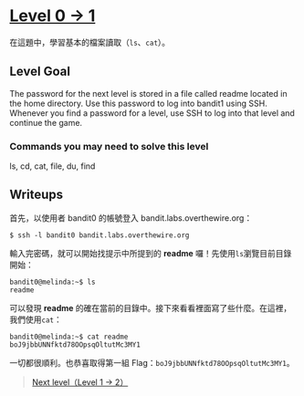 # [Level 0 -> 1](http://overthewire.org/wargames/bandit/bandit1.html)

在這題中，學習基本的檔案讀取（```ls```、```cat```）。

## Level Goal

The password for the next level is stored in a file called readme located in the home directory. Use this password to log into bandit1 using SSH. Whenever you find a password for a level, use SSH to log into that level and continue the game.

### Commands you may need to solve this level

ls, cd, cat, file, du, find

## Writeups

首先，以使用者 bandit0 的帳號登入 bandit.labs.overthewire.org：

```shell
$ ssh -l bandit0 bandit.labs.overthewire.org
```
輸入完密碼，就可以開始找提示中所提到的 **readme** 囉！先使用```ls```瀏覽目前目錄開始：

```shell
bandit0@melinda:~$ ls
readme
```
可以發現 **readme** 的確在當前的目錄中。接下來看看裡面寫了些什麼。在這裡，我們使用```cat```：

```shell
bandit0@melinda:~$ cat readme
boJ9jbbUNNfktd78OOpsqOltutMc3MY1
```

一切都很順利。也恭喜取得第一組 Flag：```boJ9jbbUNNfktd78OOpsqOltutMc3MY1```。
> [Next level（Level 1 -> 2）](https://github.com/YanHaoChen/OverTheWire-Writeups/blob/master/Bandit/Level1to2.md) 
